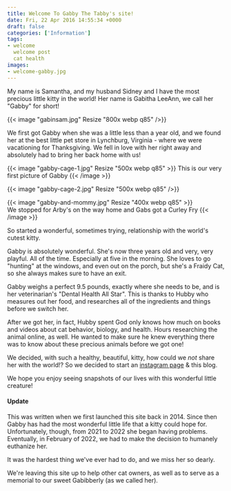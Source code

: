 ```yaml
---
title: Welcome To Gabby The Tabby's site!
date: Fri, 22 Apr 2016 14:55:34 +0000
draft: false
categories: ['Information']
tags:
- welcome
  welcome post
  cat health
images:
- welcome-gabby.jpg
---
```


My name is Samantha, and my husband Sidney and I have the most precious little kitty in the world! Her name is Gabitha LeeAnn, we call her "Gabby" for short!

{{< image "gabinsam.jpg" Resize "800x webp q85" />}}

We first got Gabby when she was a little less than a year old, and we found her at the best little pet store in Lynchburg, Virginia - where we were vacationing for Thanksgiving. We fell in love with her right away and absolutely had to bring her back home with us!

{{< image "gabby-cage-1.jpg" Resize "500x webp q85" >}}
This is our very first picture of Gabby
{{< /image >}}

{{< image "gabby-cage-2.jpg" Resize "500x webp q85" />}}

{{< image "gabby-and-mommy.jpg" Resize "400x webp q85" >}}    
We stopped for Arby's on the way home and Gabs got a Curley Fry
{{< /image >}}

So started a wonderful, sometimes trying, relationship with the world's cutest kitty.

Gabby is absolutely wonderful. She's now three years old and very, very playful. All of the time. Especially at five in the morning. She loves to go "hunting" at the windows, and even out on the porch, but she's a Fraidy Cat, so she always makes sure to have an exit.

Gabby weighs a perfect 9.5 pounds, exactly where she needs to be, and is her veterinarian's "Dental Health All Star". This is thanks to Hubby who measures out her food, and researches all of the ingredients and things before we switch her.

After we got her, in fact, Hubby spent God only knows how much on books and videos about cat behavior, biology, and health. Hours researching the animal online, as well. He wanted to make sure he knew everything there was to know about these precious animals before we got one!

We decided, with such a healthy, beautiful, kitty, how could we _not_ share her with the world!? So we decided to start an [instagram page](https://www.instagram.com/gabby.the.tabby/) & this blog.

We hope you enjoy seeing snapshots of our lives with this wonderful little creature!

#### Update

This was written when we first launched this site back in 2014. Since then Gabby has had the most wonderful little life that a kitty could hope for. Unfortunately, though, from 2021 to 2022 she began having problems. Eventually, in February of 2022, we had to make the decision to humanely euthanize her. 

It was the hardest thing we've ever had to do, and we miss her so dearly. 

We're leaving this site up to help other cat owners, as well as to serve as a memorial to our sweet Gabibberly (as we called her).